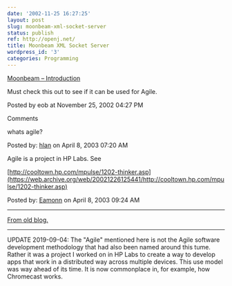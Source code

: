 ```yaml
---
date: '2002-11-25 16:27:25'
layout: post
slug: moonbeam-xml-socket-server
status: publish
ref: http://openj.net/
title: Moonbeam XML Socket Server
wordpress_id: '3'
categories: Programming
---
```


[Moonbeam – Introduction](http://openj.net/)


Must check this out to see if it can be used for Agile.


Posted by eob at November 25, 2002 04:27 PM


Comments


whats agile?


Posted by: [hlan](http://openj.net) on April  8, 2003 07:20 AM


Agile is a project in HP Labs.  See

[http://cooltown.hp.com/mpulse/1202-thinker.asp](https://web.archive.org/web/20021226125441/http://cooltown.hp.com/mpulse/1202-thinker.asp)


Posted by: [Eamonn](http://www.obrain.com/Eamonn) on April  8, 2003 09:24 AM


* * *


[From old blog.](http://web.archive.org/web/20030526124911/http://www.obrain.com/Eamonn/archives/000004.html)

* * *

UPDATE 2019-09-04: The "Agile" mentioned here is not the Agile software development methodology that had also been named around this tume.  Rather it was a project I worked on in HP Labs to create a way to develop apps that work in a distributed way across multiple devices. This use model was way ahead of its time. It is now commonplace in, for example, how Chromecast works.
